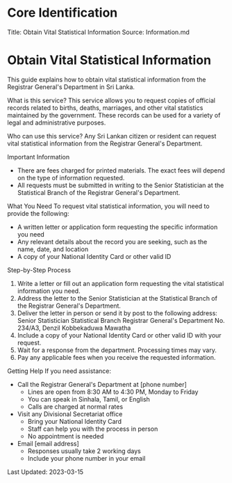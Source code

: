 # Core Identification
Title: Obtain Vital Statistical Information
Source: Information.md

# Obtain Vital Statistical Information

This guide explains how to obtain vital statistical information from the Registrar General's Department in Sri Lanka.

What is this service?
This service allows you to request copies of official records related to births, deaths, marriages, and other vital statistics maintained by the government. These records can be used for a variety of legal and administrative purposes.

Who can use this service?
Any Sri Lankan citizen or resident can request vital statistical information from the Registrar General's Department.

Important Information
- There are fees charged for printed materials. The exact fees will depend on the type of information requested.
- All requests must be submitted in writing to the Senior Statistician at the Statistical Branch of the Registrar General's Department.

What You Need
To request vital statistical information, you will need to provide the following:
- A written letter or application form requesting the specific information you need
- Any relevant details about the record you are seeking, such as the name, date, and location
- A copy of your National Identity Card or other valid ID

Step-by-Step Process
1. Write a letter or fill out an application form requesting the vital statistical information you need.
2. Address the letter to the Senior Statistician at the Statistical Branch of the Registrar General's Department.
3. Deliver the letter in person or send it by post to the following address:
   Senior Statistician
   Statistical Branch
   Registrar General's Department
   No. 234/A3, Denzil Kobbekaduwa Mawatha
4. Include a copy of your National Identity Card or other valid ID with your request.
5. Wait for a response from the department. Processing times may vary.
6. Pay any applicable fees when you receive the requested information.

Getting Help
If you need assistance:
- Call the Registrar General's Department at [phone number] 
  - Lines are open from 8:30 AM to 4:30 PM, Monday to Friday
  - You can speak in Sinhala, Tamil, or English
  - Calls are charged at normal rates
- Visit any Divisional Secretariat office
  - Bring your National Identity Card
  - Staff can help you with the process in person
  - No appointment is needed
- Email [email address]
  - Responses usually take 2 working days
  - Include your phone number in your email

Last Updated: 2023-03-15